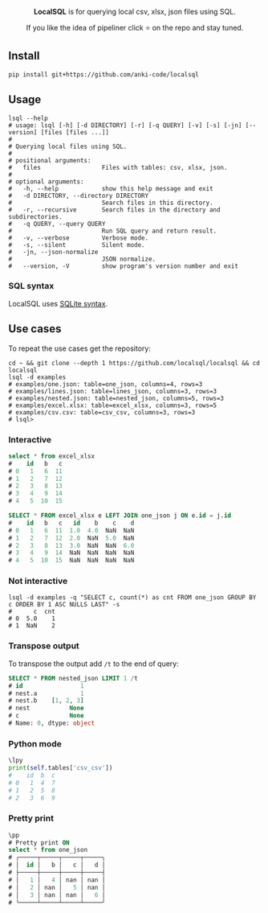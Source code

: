 <p align="center">
<b>LocalSQL</b> is for querying local csv, xlsx, json files using SQL. 
</p>

<p align="center">  
If you like the idea of pipeliner click ⭐ on the repo and stay tuned.
</p>

## Install
```bash
pip install git+https://github.com/anki-code/localsql
```

## Usage

```xsh
lsql --help
# usage: lsql [-h] [-d DIRECTORY] [-r] [-q QUERY] [-v] [-s] [-jn] [--version] [files [files ...]]
#
# Querying local files using SQL.
#
# positional arguments:
#   files                 Files with tables: csv, xlsx, json.
# 
# optional arguments:
#   -h, --help            show this help message and exit
#   -d DIRECTORY, --directory DIRECTORY
#                         Search files in this directory.
#   -r, --recursive       Search files in the directory and subdirectories.
#   -q QUERY, --query QUERY
#                         Run SQL query and return result.
#   -v, --verbose         Verbose mode.
#   -s, --silent          Silent mode.
#   -jn, --json-normalize
#                         JSON normalize.
#   --version, -V         show program's version number and exit
```

### SQL syntax
LocalSQL uses [SQLite syntax](http://www.sqlite.org/lang.html).

## Use cases
To repeat the use cases get the repository:
```xsh
cd ~ && git clone --depth 1 https://github.com/localsql/localsql && cd localsql
lsql -d examples
# examples/one.json: table=one_json, columns=4, rows=3
# examples/lines.json: table=lines_json, columns=3, rows=3
# examples/nested.json: table=nested_json, columns=5, rows=3
# examples/excel.xlsx: table=excel_xlsx, columns=3, rows=5
# examples/csv.csv: table=csv_csv, columns=3, rows=3
# lsql>
```

### Interactive
```sql
select * from excel_xlsx
#    id   b   c
# 0   1   6  11
# 1   2   7  12
# 2   3   8  13
# 3   4   9  14
# 4   5  10  15

SELECT * FROM excel_xlsx e LEFT JOIN one_json j ON e.id = j.id
#    id   b   c   id    b    c    d
# 0   1   6  11  1.0  4.0  NaN  NaN
# 1   2   7  12  2.0  NaN  5.0  NaN
# 2   3   8  13  3.0  NaN  NaN  6.0
# 3   4   9  14  NaN  NaN  NaN  NaN
# 4   5  10  15  NaN  NaN  NaN  NaN
```
### Not interactive
```xsh
lsql -d examples -q "SELECT c, count(*) as cnt FROM one_json GROUP BY c ORDER BY 1 ASC NULLS LAST" -s
#      c  cnt
# 0  5.0    1
# 1  NaN    2
```

### Transpose output
To transpose the output add `/t` to the end of query:
```sql
SELECT * FROM nested_json LIMIT 1 /t
# id                1
# nest.a            1
# nest.b    [1, 2, 3]
# nest           None
# c              None
# Name: 0, dtype: object
```

### Python mode
```python
\lpy
print(self.tables['csv_csv'])
#    id  b  c
# 0   1  4  7
# 1   2  5  8
# 2   3  6  9
```

### Pretty print

```sql
\pp
# Pretty print ON
select * from one_json
# ╭─────┬─────┬─────┬─────╮
# │  id │   b │   c │   d │
# ├─────┼─────┼─────┼─────┤
# │   1 │   4 │ nan │ nan │
# │   2 │ nan │   5 │ nan │
# │   3 │ nan │ nan │   6 │
# ╰─────┴─────┴─────┴─────╯
```
